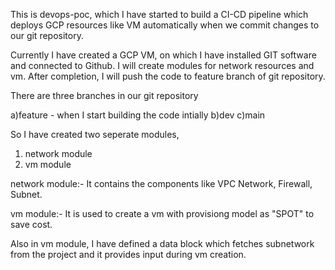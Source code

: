 This is devops-poc, which I have started to build a CI-CD pipeline which deploys GCP resources like VM   automatically when we commit  changes to  our  git repository.

Currently I have created a GCP VM, on which I have installed GIT software and connected to Github. I will create modules for network resources and vm. After  completion, I will push the code to feature branch of git repository.

There are three branches in our git repository

a)feature - when I start building the code intially
b)dev
c)main

So I have created two seperate modules,

1) network module
2) vm module

network module:- It contains the components like VPC Network, Firewall, Subnet.

vm module:- It is used to create a vm with provisiong model as "SPOT" to save cost.

Also  in vm module, I have defined a data block which fetches subnetwork from the project and it provides input during  vm  creation.


